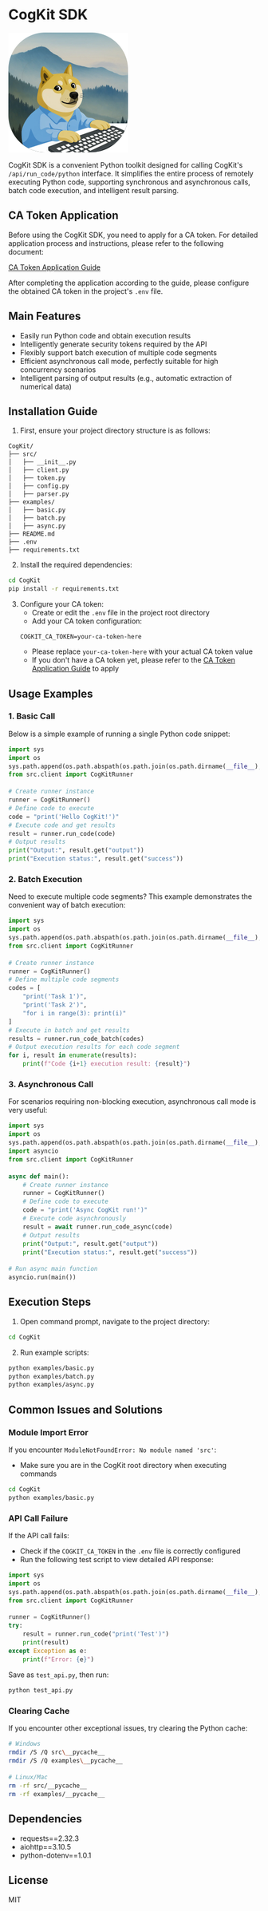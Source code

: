 # CogKit SDK

![CogKit Logo](./src/img/cogkit_logo.svg)

CogKit SDK is a convenient Python toolkit designed for calling CogKit's `/api/run_code/python` interface. It simplifies the entire process of remotely executing Python code, supporting synchronous and asynchronous calls, batch code execution, and intelligent result parsing.

## CA Token Application

Before using the CogKit SDK, you need to apply for a CA token. For detailed application process and instructions, please refer to the following document:

[CA Token Application Guide](https://www.yuque.com/liushiancoludai/oei1as/xl9qnfphp2e26p0a)

After completing the application according to the guide, please configure the obtained CA token in the project's `.env` file.

## Main Features

- Easily run Python code and obtain execution results
- Intelligently generate security tokens required by the API
- Flexibly support batch execution of multiple code segments
- Efficient asynchronous call mode, perfectly suitable for high concurrency scenarios
- Intelligent parsing of output results (e.g., automatic extraction of numerical data)

## Installation Guide

1. First, ensure your project directory structure is as follows:
```
CogKit/
├── src/
│   ├── __init__.py
│   ├── client.py
│   ├── token.py
│   ├── config.py
│   ├── parser.py
├── examples/
│   ├── basic.py
│   ├── batch.py
│   ├── async.py
├── README.md
├── .env
├── requirements.txt
```

2. Install the required dependencies:
```bash
cd CogKit
pip install -r requirements.txt
```

3. Configure your CA token:
   - Create or edit the `.env` file in the project root directory
   - Add your CA token configuration:
   ```
   COGKIT_CA_TOKEN=your-ca-token-here
   ```
   - Please replace `your-ca-token-here` with your actual CA token value
   - If you don't have a CA token yet, please refer to the [CA Token Application Guide](https://www.yuque.com/liushiancoludai/oei1as/xl9qnfphp2e26p0a) to apply

## Usage Examples

### 1. Basic Call

Below is a simple example of running a single Python code snippet:

```python
import sys
import os
sys.path.append(os.path.abspath(os.path.join(os.path.dirname(__file__), '..')))
from src.client import CogKitRunner

# Create runner instance
runner = CogKitRunner()
# Define code to execute
code = "print('Hello CogKit!')"
# Execute code and get results
result = runner.run_code(code)
# Output results
print("Output:", result.get("output"))
print("Execution status:", result.get("success"))
```

### 2. Batch Execution

Need to execute multiple code segments? This example demonstrates the convenient way of batch execution:

```python
import sys
import os
sys.path.append(os.path.abspath(os.path.join(os.path.dirname(__file__), '..')))
from src.client import CogKitRunner

# Create runner instance
runner = CogKitRunner()
# Define multiple code segments
codes = [
    "print('Task 1')", 
    "print('Task 2')", 
    "for i in range(3): print(i)"
]
# Execute in batch and get results
results = runner.run_code_batch(codes)
# Output execution results for each code segment
for i, result in enumerate(results):
    print(f"Code {i+1} execution result: {result}")
```

### 3. Asynchronous Call

For scenarios requiring non-blocking execution, asynchronous call mode is very useful:

```python
import sys
import os
sys.path.append(os.path.abspath(os.path.join(os.path.dirname(__file__), '..')))
import asyncio
from src.client import CogKitRunner

async def main():
    # Create runner instance
    runner = CogKitRunner()
    # Define code to execute
    code = "print('Async CogKit run!')"
    # Execute code asynchronously
    result = await runner.run_code_async(code)
    # Output results
    print("Output:", result.get("output"))
    print("Execution status:", result.get("success"))

# Run async main function
asyncio.run(main())
```

## Execution Steps

1. Open command prompt, navigate to the project directory:
```bash
cd CogKit
```

2. Run example scripts:
```bash
python examples/basic.py
python examples/batch.py
python examples/async.py
```

## Common Issues and Solutions

### Module Import Error
If you encounter `ModuleNotFoundError: No module named 'src'`:
- Make sure you are in the CogKit root directory when executing commands
```bash
cd CogKit
python examples/basic.py
```

### API Call Failure
If the API call fails:
- Check if the `COGKIT_CA_TOKEN` in the `.env` file is correctly configured
- Run the following test script to view detailed API response:

```python
import sys
import os
sys.path.append(os.path.abspath(os.path.join(os.path.dirname(__file__), '.')))
from src.client import CogKitRunner

runner = CogKitRunner()
try:
    result = runner.run_code("print('Test')")
    print(result)
except Exception as e:
    print(f"Error: {e}")
```

Save as `test_api.py`, then run:
```bash
python test_api.py
```

### Clearing Cache
If you encounter other exceptional issues, try clearing the Python cache:
```bash
# Windows
rmdir /S /Q src\__pycache__
rmdir /S /Q examples\__pycache__

# Linux/Mac
rm -rf src/__pycache__
rm -rf examples/__pycache__
```

## Dependencies

- requests==2.32.3
- aiohttp==3.10.5
- python-dotenv==1.0.1

## License

MIT